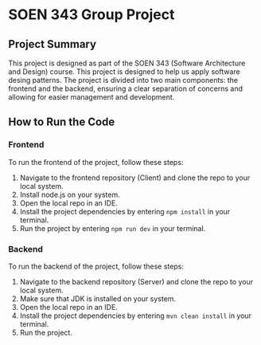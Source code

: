 # SOEN 343 Group Project 

## Project Summary

This project is designed as part of the SOEN 343 (Software Architecture and Design) course. This project is designed to help us apply software desing patterns. The project is divided into two main components: the frontend and the backend, ensuring a clear separation of concerns and allowing for easier management and development.

## How to Run the Code

### Frontend

To run the frontend of the project, follow these steps:

1. Navigate to the frontend repository (Client) and clone the repo to your local system.
2. Install node.js on your system.
3. Open the local repo in an IDE.
4. Install the project dependencies by entering `npm install` in your terminal.
5. Run the project by entering `npm run dev` in your terminal.

### Backend

To run the backend of the project, follow these steps:

1. Navigate to the backend repository (Server) and clone the repo to your local system.
2. Make sure that JDK is installed on your system.
3. Open the local repo in an IDE.
4. Install the project dependencies by entering `mvn clean install` in your terminal.
5. Run the project.
